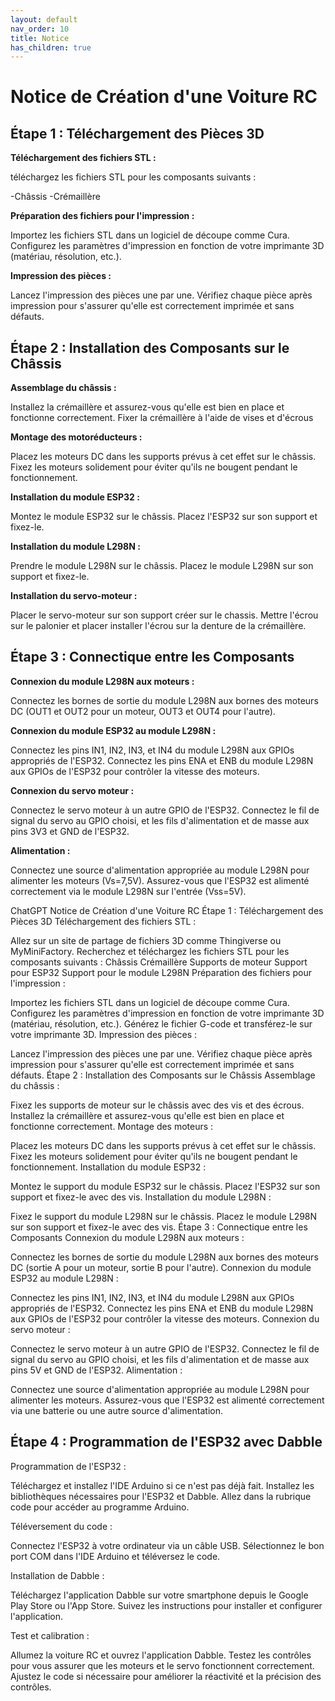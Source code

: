 ```yaml
---
layout: default
nav_order: 10
title: Notice
has_children: true
---
```


# Notice de Création d'une Voiture RC


## Étape 1 : Téléchargement des Pièces 3D

**Téléchargement des fichiers STL :**

téléchargez les fichiers STL pour les composants suivants :

-Châssis
-Crémaillère

**Préparation des fichiers pour l'impression :**

Importez les fichiers STL dans un logiciel de découpe comme Cura.
Configurez les paramètres d'impression en fonction de votre imprimante 3D (matériau, résolution, etc.).

**Impression des pièces :**

Lancez l'impression des pièces une par une.
Vérifiez chaque pièce après impression pour s'assurer qu'elle est correctement imprimée et sans défauts.

## Étape 2 : Installation des Composants sur le Châssis

**Assemblage du châssis :**

Installez la crémaillère et assurez-vous qu'elle est bien en place et fonctionne correctement.
Fixer la crémaillère à l'aide de vises et d'écrous

**Montage des motoréducteurs :**

Placez les moteurs DC dans les supports prévus à cet effet sur le châssis.
Fixez les moteurs solidement pour éviter qu'ils ne bougent pendant le fonctionnement.

**Installation du module ESP32 :**

Montez le module ESP32 sur le châssis.
Placez l'ESP32 sur son support et fixez-le.

**Installation du module L298N :**

Prendre le module L298N sur le châssis.
Placez le module L298N sur son support et fixez-le.

**Installation du servo-moteur :**

Placer le servo-moteur sur son support créer sur le chassis.
Mettre l'écrou sur le palonier et placer installer l'écrou sur la denture de la crémaillère.

## Étape 3 : Connectique entre les Composants

**Connexion du module L298N aux moteurs :**

Connectez les bornes de sortie du module L298N aux bornes des moteurs DC (OUT1 et OUT2 pour un moteur, OUT3 et OUT4 pour l'autre).

**Connexion du module ESP32 au module L298N :**

Connectez les pins IN1, IN2, IN3, et IN4 du module L298N aux GPIOs appropriés de l'ESP32.
Connectez les pins ENA et ENB du module L298N aux GPIOs de l'ESP32 pour contrôler la vitesse des moteurs.

**Connexion du servo moteur :**

Connectez le servo moteur à un autre GPIO de l'ESP32.
Connectez le fil de signal du servo au GPIO choisi, et les fils d'alimentation et de masse aux pins 3V3 et GND de l'ESP32.

**Alimentation :**

Connectez une source d'alimentation appropriée au module L298N pour alimenter les moteurs (Vs=7,5V).
Assurez-vous que l'ESP32 est alimenté correctement via le module L298N sur l'entrée (Vss=5V).


ChatGPT
Notice de Création d'une Voiture RC
Étape 1 : Téléchargement des Pièces 3D
Téléchargement des fichiers STL :

Allez sur un site de partage de fichiers 3D comme Thingiverse ou MyMiniFactory.
Recherchez et téléchargez les fichiers STL pour les composants suivants :
Châssis
Crémaillère
Supports de moteur
Support pour ESP32
Support pour le module L298N
Préparation des fichiers pour l'impression :

Importez les fichiers STL dans un logiciel de découpe comme Cura.
Configurez les paramètres d'impression en fonction de votre imprimante 3D (matériau, résolution, etc.).
Générez le fichier G-code et transférez-le sur votre imprimante 3D.
Impression des pièces :

Lancez l'impression des pièces une par une.
Vérifiez chaque pièce après impression pour s'assurer qu'elle est correctement imprimée et sans défauts.
Étape 2 : Installation des Composants sur le Châssis
Assemblage du châssis :

Fixez les supports de moteur sur le châssis avec des vis et des écrous.
Installez la crémaillère et assurez-vous qu'elle est bien en place et fonctionne correctement.
Montage des moteurs :

Placez les moteurs DC dans les supports prévus à cet effet sur le châssis.
Fixez les moteurs solidement pour éviter qu'ils ne bougent pendant le fonctionnement.
Installation du module ESP32 :

Montez le support du module ESP32 sur le châssis.
Placez l'ESP32 sur son support et fixez-le avec des vis.
Installation du module L298N :

Fixez le support du module L298N sur le châssis.
Placez le module L298N sur son support et fixez-le avec des vis.
Étape 3 : Connectique entre les Composants
Connexion du module L298N aux moteurs :

Connectez les bornes de sortie du module L298N aux bornes des moteurs DC (sortie A pour un moteur, sortie B pour l'autre).
Connexion du module ESP32 au module L298N :

Connectez les pins IN1, IN2, IN3, et IN4 du module L298N aux GPIOs appropriés de l'ESP32.
Connectez les pins ENA et ENB du module L298N aux GPIOs de l'ESP32 pour contrôler la vitesse des moteurs.
Connexion du servo moteur :

Connectez le servo moteur à un autre GPIO de l'ESP32.
Connectez le fil de signal du servo au GPIO choisi, et les fils d'alimentation et de masse aux pins 5V et GND de l'ESP32.
Alimentation :

Connectez une source d'alimentation appropriée au module L298N pour alimenter les moteurs.
Assurez-vous que l'ESP32 est alimenté correctement via une batterie ou une autre source d'alimentation.


## Étape 4 : Programmation de l'ESP32 avec Dabble

Programmation de l'ESP32 :

Téléchargez et installez l'IDE Arduino si ce n'est pas déjà fait.
Installez les bibliothèques nécessaires pour l'ESP32 et Dabble.
Allez dans la rubrique code pour accéder au programme Arduino.


Téléversement du code :

Connectez l'ESP32 à votre ordinateur via un câble USB.
Sélectionnez le bon port COM dans l'IDE Arduino et téléversez le code.

Installation de Dabble :

Téléchargez l'application Dabble sur votre smartphone depuis le Google Play Store ou l'App Store.
Suivez les instructions pour installer et configurer l'application.

Test et calibration :

Allumez la voiture RC et ouvrez l'application Dabble.
Testez les contrôles pour vous assurer que les moteurs et le servo fonctionnent correctement.
Ajustez le code si nécessaire pour améliorer la réactivité et la précision des contrôles.

